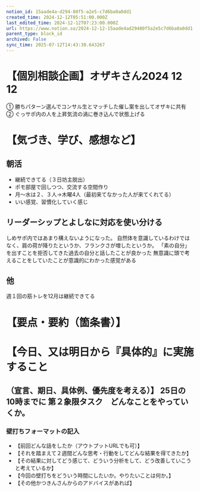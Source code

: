 ```yaml
---
notion_id: 15aade4a-d294-80f5-a2e5-c7d6ba0a0dd1
created_time: 2024-12-12T05:51:00.000Z
last_edited_time: 2024-12-12T07:23:00.000Z
url: https://www.notion.so/2024-12-12-15aade4ad29480f5a2e5c7d6ba0a0dd1
parent_type: block_id
archived: False
sync_time: 2025-07-12T14:43:30.643267
---
```


# 【個別相談企画】オザキさん2024 12  12

① 勝ちパターン選んでコンサル生とマッチした催し案を出してオザキに共有
② ぐっサポ内の人を上昇気流の渦に巻き込んで状態上げる
# 【気づき、学び、感想など】
## 朝活
- 継続できてる（３日坊主脱出）
- ポモ部屋で回しつつ、交流する空間作り
- 月〜水は２、３人→木曜4人（最初来てなかった人が来てくれてる）
- いい感覚、習慣化していく感じ
## リーダーシップとよしなに対応を使い分ける
しめサポ内ではあまり構えないようになった。
自然体を意識しているわけではなく、肩の荷が降りたというか、フランクさが増したというか。
「素の自分」を出すことを拒否してきた過去の自分と話したことが良かった
無意識に頭で考えることをしていたことが意識的にわかった感覚がある
## 他
週１回の筋トレを12月は継続できてる
# 【要点・要約（箇条書）】
# 【今日、又は明日から『具体的』に実施すること
（宣言、期日、具体例、優先度を考える）】
25日の10時までに
第２象限タスク　どんなことをやっていくか。
---
### 壁打ちフォーマットの記入
- 【前回どんな話をしたか（アウトプットURLでも可）】
- 【それを踏まえて２週間どんな思考・行動をしてどんな結果を得てきたか】
- 【その結果に対してどう感じて、どういう分析をして、どう改善していこうと考えているか】
- 【今回の壁打ちをどういう時間にしたいか。やりたいことは何か。】
- 【その他かつきんさんからのアドバイスがあれば】